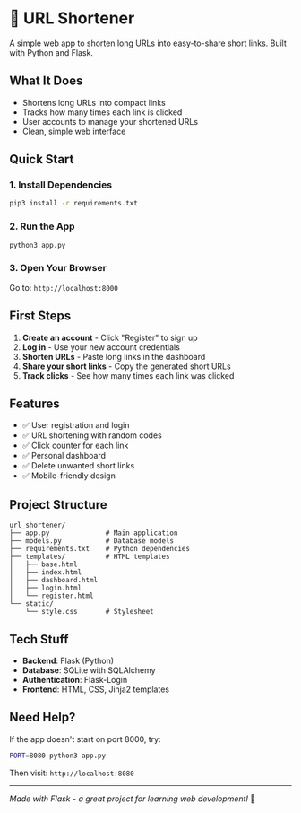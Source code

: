 # 🔗 URL Shortener

A simple web app to shorten long URLs into easy-to-share short links. Built with Python and Flask.

## What It Does

- Shortens long URLs into compact links
- Tracks how many times each link is clicked
- User accounts to manage your shortened URLs
- Clean, simple web interface

## Quick Start

### 1. Install Dependencies
```bash
pip3 install -r requirements.txt
```

### 2. Run the App
```bash
python3 app.py
```

### 3. Open Your Browser
Go to: `http://localhost:8000`

## First Steps

1. **Create an account** - Click "Register" to sign up
2. **Log in** - Use your new account credentials
3. **Shorten URLs** - Paste long links in the dashboard
4. **Share your short links** - Copy the generated short URLs
5. **Track clicks** - See how many times each link was clicked

## Features

- ✅ User registration and login
- ✅ URL shortening with random codes
- ✅ Click counter for each link
- ✅ Personal dashboard
- ✅ Delete unwanted short links
- ✅ Mobile-friendly design

## Project Structure

```
url_shortener/
├── app.py              # Main application
├── models.py           # Database models
├── requirements.txt    # Python dependencies
├── templates/          # HTML templates
│   ├── base.html
│   ├── index.html
│   ├── dashboard.html
│   ├── login.html
│   └── register.html
└── static/
    └── style.css       # Stylesheet
```

## Tech Stuff

- **Backend**: Flask (Python)
- **Database**: SQLite with SQLAlchemy
- **Authentication**: Flask-Login
- **Frontend**: HTML, CSS, Jinja2 templates

## Need Help?

If the app doesn't start on port 8000, try:
```bash
PORT=8080 python3 app.py
```
Then visit: `http://localhost:8080`

---

*Made with Flask - a great project for learning web development!* 🚀
